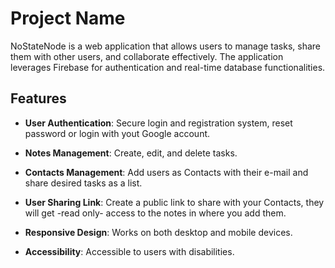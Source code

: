 # Project Name

NoStateNode is a web application that allows users to manage tasks, share them with other users, and collaborate effectively. The application leverages Firebase for authentication and real-time database functionalities.


## Features

- **User Authentication**: Secure login and registration system, reset password or login with yout Google account.

- **Notes Management**: Create, edit, and delete tasks.

- **Contacts Management**: Add users as Contacts with their e-mail and share desired tasks as a list.

- **User Sharing Link**: Create a public link to share with your Contacts, they will get -read only- access to the notes in where you add them.

- **Responsive Design**: Works on both desktop and mobile devices.

- **Accessibility**: Accessible to users with disabilities.
